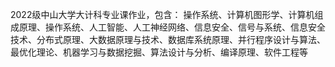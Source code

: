 2022级中山大学大计科专业课作业，包含：
操作系统、计算机图形学、计算机组成原理、操作系统、人工智能、人工神经网络、信息安全、信号与系统、信息安全技术、分布式原理、大数据原理与技术、数据库系统原理、并行程序设计与算法、最优化理论、机器学习与数据挖掘、算法设计与分析、编译原理、软件工程等
